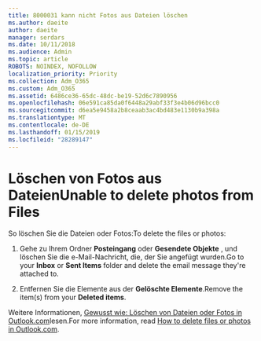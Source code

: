 ```yaml
---
title: 8000031 kann nicht Fotos aus Dateien löschen
ms.author: daeite
author: daeite
manager: serdars
ms.date: 10/11/2018
ms.audience: Admin
ms.topic: article
ROBOTS: NOINDEX, NOFOLLOW
localization_priority: Priority
ms.collection: Adm_O365
ms.custom: Adm_O365
ms.assetid: 6486ce36-65dc-48dc-be19-52d6c7890956
ms.openlocfilehash: 06e591ca85da0f6448a29abf33f3e4b06d96bcc0
ms.sourcegitcommit: d6ea5e9458a2b8ceaab3ac4bd483e1130b9a398a
ms.translationtype: MT
ms.contentlocale: de-DE
ms.lasthandoff: 01/15/2019
ms.locfileid: "28289147"
---
```

# <a name="unable-to-delete-photos-from-files"></a><span data-ttu-id="91eed-102">Löschen von Fotos aus Dateien</span><span class="sxs-lookup"><span data-stu-id="91eed-102">Unable to delete photos from Files</span></span>

<span data-ttu-id="91eed-103">So löschen Sie die Dateien oder Fotos:</span><span class="sxs-lookup"><span data-stu-id="91eed-103">To delete the files or photos:</span></span>
  
1. <span data-ttu-id="91eed-104">Gehe zu Ihrem Ordner **Posteingang** oder **Gesendete Objekte** , und löschen Sie die e-Mail-Nachricht, die, der Sie angefügt wurden.</span><span class="sxs-lookup"><span data-stu-id="91eed-104">Go to your **Inbox** or **Sent Items** folder and delete the email message they're attached to.</span></span> 
    
2. <span data-ttu-id="91eed-105">Entfernen Sie die Elemente aus der **Gelöschte Elemente**.</span><span class="sxs-lookup"><span data-stu-id="91eed-105">Remove the item(s) from your **Deleted items**.</span></span> 
    
<span data-ttu-id="91eed-106">Weitere Informationen, [Gewusst wie: Löschen von Dateien oder Fotos in Outlook.com](https://support.office.com/article/bae0531f-040f-4c42-90b9-786ca718c16d.aspx)lesen.</span><span class="sxs-lookup"><span data-stu-id="91eed-106">For more information, read [How to delete files or photos in Outlook.com](https://support.office.com/article/bae0531f-040f-4c42-90b9-786ca718c16d.aspx).</span></span>
  

